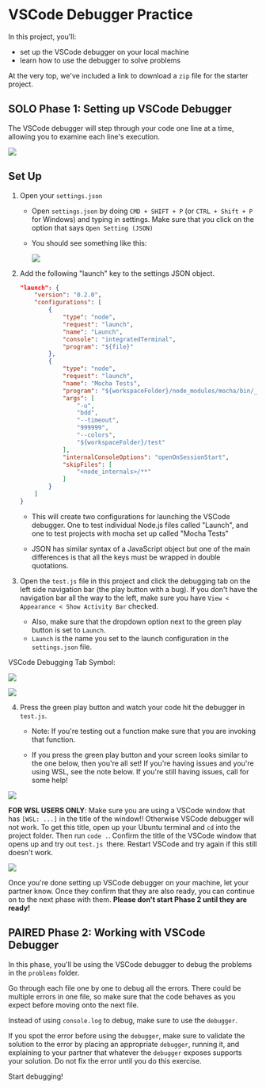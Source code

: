 # VSCode Debugger Practice

In this project, you'll:

- set up the VSCode debugger on your local machine
- learn how to use the debugger to solve problems

At the very top, we've included a link to download a `zip` file for the starter project.

## SOLO Phase 1: Setting up VSCode Debugger

The VSCode debugger will step through your code one line at a time, allowing you to examine each line's execution.

![](https://appacademy-open-assets.s3-us-west-1.amazonaws.com/Modular-Curriculum/content/javascript/nodejs/vscode-debugger/debug_local_1.png)

## Set Up

1. Open your `settings.json`

   - Open `settings.json` by doing `CMD + SHIFT + P` (or `CTRL + Shift + P` for Windows) and typing in settings. Make sure that you click on the option that says `Open Setting (JSON)`

   - You should see something like this:

     ![](https://appacademy-open-assets.s3-us-west-1.amazonaws.com/Modular-Curriculum/content/javascript/nodejs/vscode-debugger/debug_local_2.png)

2. Add the following "launch" key to the settings JSON object.

   ```json
   "launch": {
       "version": "0.2.0",
       "configurations": [
           {
               "type": "node",
               "request": "launch",
               "name": "Launch",
               "console": "integratedTerminal",
               "program": "${file}"
           },
           {
               "type": "node",
               "request": "launch",
               "name": "Mocha Tests",
               "program": "${workspaceFolder}/node_modules/mocha/bin/_mocha",
               "args": [
                   "-u",
                   "bdd",
                   "--timeout",
                   "999999",
                   "--colors",
                   "${workspaceFolder}/test"
               ],
               "internalConsoleOptions": "openOnSessionStart",
               "skipFiles": [
                   "<node_internals>/**"
               ]
           }
       ]
   }
   ```

   - This will create two configurations for launching the VSCode debugger. One to test individual Node.js files called "Launch", and one to test projects with mocha set up called "Mocha Tests"

   - JSON has similar syntax of a JavaScript object but one of the main differences is that all the keys must be wrapped in double quotations.

3. Open the `test.js` file in this project and click the debugging tab on the left side navigation bar (the play button with a bug). If you don't have the navigation bar all the way to the left, make sure you have `View < Appearance < Show Activity Bar` checked.
   - Also, make sure that the dropdown option next to the green play button is set to `Launch`.
   - `Launch` is the name you set to the launch configuration in the `settings.json` file.

VSCode Debugging Tab Symbol:

![](https://appacademy-open-assets.s3-us-west-1.amazonaws.com/Modular-Curriculum/content/javascript/nodejs/vscode-debugger/debugging-tool-symbol.png)

![](https://appacademy-open-assets.s3-us-west-1.amazonaws.com/Modular-Curriculum/content/javascript/nodejs/vscode-debugger/debug_local_3.png)

4. Press the green play button and watch your code hit the debugger in `test.js`.

   - Note: If you're testing out a function make sure that you are invoking that function.

   - If you press the green play button and your screen looks similar to the one below, then you're all set! If you're having issues and you're using WSL, see the note below. If you're still having issues, call for some help!

![](https://appacademy-open-assets.s3-us-west-1.amazonaws.com/Modular-Curriculum/content/javascript/nodejs/vscode-debugger/debug_local_4.png)

**FOR WSL USERS ONLY**: Make sure you are using a VSCode window that has `[WSL: ...]` in the title of the window!! Otherwise VSCode debugger will not work. To get this title, open up your Ubuntu terminal and `cd` into the project folder. Then run `code .`. Confirm the title of the VSCode window that opens up and try out `test.js `there. Restart VSCode and try again if this still doesn't work.

![](https://appacademy-open-assets.s3-us-west-1.amazonaws.com/Modular-Curriculum/content/javascript/nodejs/vscode-debugger/wsl-window-title.png)

Once you're done setting up VSCode debugger on your machine, let your partner know. Once they confirm that they are also ready, you can continue on to the next phase with them. **Please don't start Phase 2 until they are ready!**

## PAIRED Phase 2: Working with VSCode Debugger

In this phase, you'll be using the VSCode debugger to debug the problems in the `problems` folder.

Go through each file one by one to debug all the errors. There could be multiple errors in one file, so make sure that the code behaves as you expect before moving onto the next file.

Instead of using `console.log` to debug, make sure to use the `debugger`.

If you spot the error before using the `debugger`, make sure to validate the solution to the error by placing an appropriate `debugger`, running it, and explaining to your partner that whatever the `debugger` exposes supports your solution. Do not fix the error until you do this exercise.

Start debugging!
